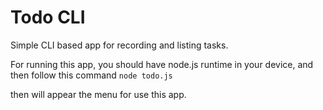 # Todo CLI

Simple CLI based app for recording and listing tasks.

For running this app, you should have node.js runtime in your device, and then follow this command
```node todo.js```

then will appear the menu for use this app.